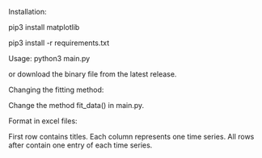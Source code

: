 Installation:

pip3 install matplotlib

pip3 install -r requirements.txt


Usage: python3 main.py

or download the binary file from the latest release.

Changing the fitting method:

Change the method fit_data() in main.py.

Format in excel files:

First row contains titles. Each column represents one time series.
All rows after contain one entry of each time series.


